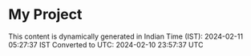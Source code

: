 # My Project

This content is dynamically generated in Indian Time (IST): 2024-02-11 05:27:37 IST
Converted to UTC: 2024-02-10 23:57:37 UTC
